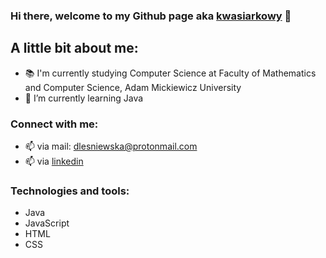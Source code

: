 ### Hi there, welcome to my Github page aka [kwasiarkowy] 👋

## A little bit about me:
- 📚 I'm currently studying Computer Science at Faculty of Mathematics and Computer Science, Adam Mickiewicz University
- :owl: I’m currently learning Java

### Connect with me:
- 📫 via mail: dlesniewska@protonmail.com
- 📫 via [linkedin]

### Technologies and tools:
- Java
- JavaScript
- HTML
- CSS

[linkedin]: https://www.linkedin.com/in/dominika-leśniewska-6146761b9/
[kwasiarkowy]: https://github.com/kwasiarkowy?tab=repositories
